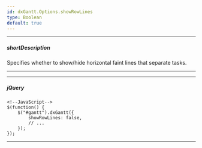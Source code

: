 ```yaml
---
id: dxGantt.Options.showRowLines
type: Boolean
default: true
---
```

---
##### shortDescription
Specifies whether to show/hide horizontal faint lines that separate tasks.

---
---
##### jQuery

    <!--JavaScript-->
    $(function() {
        $("#gantt").dxGantt({
            showRowLines: false,
            // ...
        });
    }); 

---
